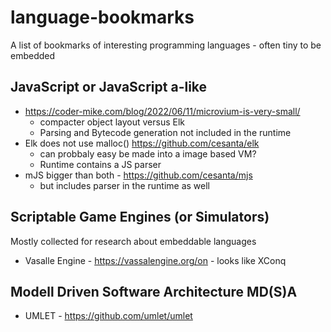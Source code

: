# language-bookmarks
A list of bookmarks of interesting programming languages - often tiny to be embedded

## JavaScript or JavaScript a-like
- https://coder-mike.com/blog/2022/06/11/microvium-is-very-small/
  - compacter object layout versus Elk
  - Parsing and Bytecode generation not included in the runtime   
- Elk does not use malloc() https://github.com/cesanta/elk
  - can probbaly easy be made into a image based VM?
  - Runtime contains a JS parser
- mJS bigger than both - https://github.com/cesanta/mjs
  - but includes parser in the runtime as well

## Scriptable Game Engines (or Simulators)
Mostly collected for research about embeddable languages
- Vasalle Engine -  https://vassalengine.org/on  - looks like XConq

## Modell Driven Software Architecture MD(S)A
- UMLET - https://github.com/umlet/umlet

